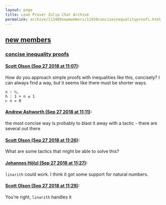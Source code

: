 ```yaml
---
layout: page
title: Lean Prover Zulip Chat Archive 
permalink: archive/113489newmembers/11459conciseinequalityproofs.html
---
```


## [new members](index.html)
### [concise inequality proofs](11459conciseinequalityproofs.html)

#### [Scott Olson (Sep 27 2018 at 11:07)](https://leanprover.zulipchat.com/#narrow/stream/113489-new%20members/topic/concise%20inequality%20proofs/near/134732046):
How do you approach simple proofs with inequalities like this, concisely? I can always find a way, but it seems like there must be shorter ways.

```
n : ℕ,
h : 1 + n ≤ 1
⊢ n = 0
```

#### [Andrew Ashworth (Sep 27 2018 at 11:11)](https://leanprover.zulipchat.com/#narrow/stream/113489-new%20members/topic/concise%20inequality%20proofs/near/134732212):
the most concise way is probably to blast it away with a tactic - there are several out there

#### [Scott Olson (Sep 27 2018 at 11:26)](https://leanprover.zulipchat.com/#narrow/stream/113489-new%20members/topic/concise%20inequality%20proofs/near/134732996):
What are some tactics that might be able to solve this?

#### [Johannes Hölzl (Sep 27 2018 at 11:27)](https://leanprover.zulipchat.com/#narrow/stream/113489-new%20members/topic/concise%20inequality%20proofs/near/134733028):
`linarith` could work. I think it got some support for natural numbers.

#### [Scott Olson (Sep 27 2018 at 11:29)](https://leanprover.zulipchat.com/#narrow/stream/113489-new%20members/topic/concise%20inequality%20proofs/near/134733118):
You're right, `linarith` handles it

